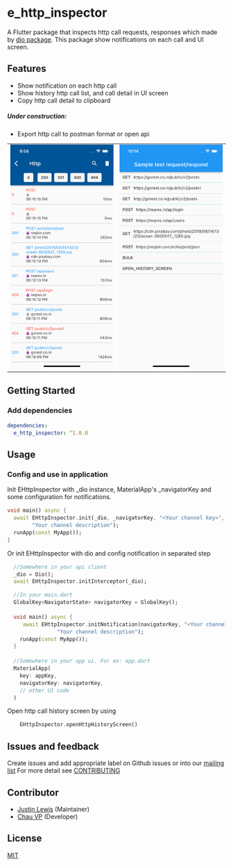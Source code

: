 # e_http_inspector

A Flutter package that inspects http call requests, responses which made by [dio package](https://pub.dev/packages/dio). This package show notifications on each call and UI screen.

## Features

- Show notification on each http call
- Show history http call list, and call detail in UI screen
- Copy http call detail to clipboard

##### Under construction:

- Export http call to postman format or open api

<table>
  <tr>
      <td>
        <img src="./screen_capture/http_call_history_sample.png">
      </td>
      <td>
        <img src="./screen_capture/http_call_detail_history_sample.png" >
      </td>
    </tr>
 </table>

## Getting Started

### Add dependencies

```yaml
dependencies:
  e_http_inspector: ^1.0.0
```

## Usage

### Config and use in application

Init EHttpInspector with _dio instance, MaterialApp's _navigatorKey and some configuration for notifications.

```dart
void main() async {
  await EHttpInspector.init(_dio, _navigatorKey, "<Your channel key>", "<Your channel name>",
        "Your channel description");
  runApp(const MyApp());
}
```

Or init EHttpInspector with dio and config notification in separated step
```dart
  //Somewhere in your api client
  _dio = Dio();
  await EHttpInspector.initInterceptor(_dio);
```
```dart
  //In your main.dart
  GlobalKey<NavigatorState> navigatorKey = GlobalKey();

  void main() async {
     await EHttpInspector.initNotification(navigatorKey, "<Your channel key>", "<Your channel name>",
                "Your channel description");
    runApp(const MyApp());
  }

  //Somewhere in your app ui. For ex: app.dart
  MaterialApp(
    key: appKey,
    navigatorKey: navigatorKey,
    // other UI code
  )
```

Open http call history screen by using
```dart
    EHttpInspector.openHttpHistoryScreen()
```


## Issues and feedback

Create issues and add appropriate label on Github issues or into our [mailing list]
For more detail see [CONTRIBUTING](CONTRIBUTING.md)

## Contributor

- [Justin Lewis](https://github.com/justin-lewis) (Maintainer)
- [Chau VP](https://github.com/chauvu1000) (Developer)

## License

[MIT](LICENSE)

[mailing list]: https://groups.google.com/g/ehttpinspector-group

